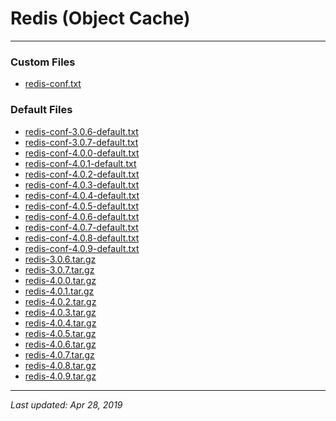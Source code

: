 # Redis (Object Cache)

----

### Custom Files

* <a href="redis-conf.txt">redis-conf.txt</a>

### Default Files

* <a href="redis-conf-3.0.6-default.txt">redis-conf-3.0.6-default.txt</a>
* <a href="redis-conf-3.0.7-default.txt">redis-conf-3.0.7-default.txt</a>
* <a href="redis-conf-4.0.0-default.txt">redis-conf-4.0.0-default.txt</a>
* <a href="redis-conf-4.0.1-default.txt">redis-conf-4.0.1-default.txt</a>
* <a href="redis-conf-4.0.2-default.txt">redis-conf-4.0.2-default.txt</a>
* <a href="redis-conf-4.0.3-default.txt">redis-conf-4.0.3-default.txt</a>
* <a href="redis-conf-4.0.4-default.txt">redis-conf-4.0.4-default.txt</a>
* <a href="redis-conf-4.0.5-default.txt">redis-conf-4.0.5-default.txt</a>
* <a href="redis-conf-4.0.6-default.txt">redis-conf-4.0.6-default.txt</a>
* <a href="redis-conf-4.0.7-default.txt">redis-conf-4.0.7-default.txt</a>
* <a href="redis-conf-4.0.8-default.txt">redis-conf-4.0.8-default.txt</a>
* <a href="redis-conf-4.0.9-default.txt">redis-conf-4.0.9-default.txt</a>
* <a href="redis-3.0.6.tar.gz">redis-3.0.6.tar.gz</a>
* <a href="redis-3.0.7.tar.gz">redis-3.0.7.tar.gz</a>
* <a href="redis-4.0.0.tar.gz">redis-4.0.0.tar.gz</a>
* <a href="redis-4.0.1.tar.gz">redis-4.0.1.tar.gz</a>
* <a href="redis-4.0.2.tar.gz">redis-4.0.2.tar.gz</a>
* <a href="redis-4.0.3.tar.gz">redis-4.0.3.tar.gz</a>
* <a href="redis-4.0.4.tar.gz">redis-4.0.4.tar.gz</a>
* <a href="redis-4.0.5.tar.gz">redis-4.0.5.tar.gz</a>
* <a href="redis-4.0.6.tar.gz">redis-4.0.6.tar.gz</a>
* <a href="redis-4.0.7.tar.gz">redis-4.0.7.tar.gz</a>
* <a href="redis-4.0.8.tar.gz">redis-4.0.8.tar.gz</a>
* <a href="redis-4.0.9.tar.gz">redis-4.0.9.tar.gz</a>

----

*Last updated: Apr 28, 2019*
